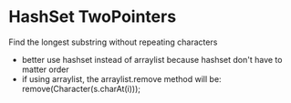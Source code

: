 # HashSet TwoPointers

Find the longest substring without repeating characters

- better use hashset instead of arraylist because hashset don't have to matter order
- if using arraylist, the arraylist.remove method will be: remove(Character(s.charAt(i)));
